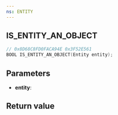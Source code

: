 ```yaml
---
ns: ENTITY
---
```

## IS_ENTITY_AN_OBJECT

```c
// 0x8D68C8FD0FACA94E 0x3F52E561
BOOL IS_ENTITY_AN_OBJECT(Entity entity);
```


## Parameters
* **entity**: 

## Return value
